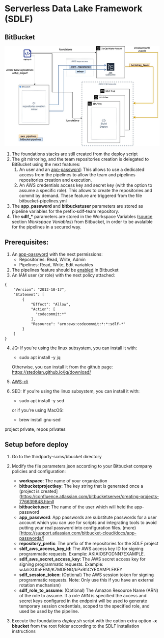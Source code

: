 # Serverless Data Lake Framework (SDLF)

## BitBucket

![diagram](SDLF_BitBucket.jpg "Modification")

1. The foundations stacks are still created from the deploy script
2. The git mirroring, and the team repositories creation is delegated to BitBucket using the next features:
    1. An user and an [app-password](https://support.atlassian.com/bitbucket-cloud/docs/app-passwords/): This allows to use a dedicated access from the pipelines to allow the team and pipelines repositories creation and execution.
    2. An AWS credentials access key and secret key (with the option to assume a specific role). This allows to create the repositories and commit by demand.
  These feature are triggered from the file bitbucket-pipelines.yml
3. The **app_password** and **bitbucketuser** parameters are stored as pipeline variables for the  prefix-sdlf-team repository.
4. The **sdlf_\*** parameters are stored in the Workspace Variables ([source](https://support.atlassian.com/bitbucket-cloud/docs/variables-and-secrets/) section *Workspace Variables*) from Bitbucket, in order to be avalaible for the pipelines in a secured way.

## Prerequisites:

1. An [app-password](https://support.atlassian.com/bitbucket-cloud/docs/app-passwords/) with the next permissions:
    - Repositories: Read, Write, Admin
    - Pipelines: Read, Write, Edit variables
2. The pipelines feature should be [enabled](https://support.atlassian.com/bitbucket-cloud/docs/get-started-with-bitbucket-pipelines/) in Bitbucket
3. An IAM user (or role) with the next policy attached:
```
{
    "Version": "2012-10-17",
    "Statement": [
        {
            "Effect": "Allow",
            "Action": [
              "codecommit:*"
            ],
            "Resource": "arn:aws:codecommit:*:*:sdlf-*"
        }
    ]
}
```
4. JQ: If you're using the linux subsystem, you can install it with:
   
    - sudo apt install -y jq
    
    Otherwise, you can install it from the github page: https://stedolan.github.io/jq/download/
5. [AWS-cli](https://aws.amazon.com/cli/)
6. SED: If you're using the linux subsystem, you can install it with:
   
   - sudo apt install -y sed
    
   or if you're using MacOS:    
   
    - brew install gnu-sed

project private, repos privates

## Setup before deploy

1. Go to the thirdparty-scms/bbucket directory
2. Modify the file parameters.json according to your Bitbucket company policies and configuration:
   
   - **workspace**: The name of your organization
   - **bitbucketprojectkey**: The key string that is generated once a (project is created](https://confluence.atlassian.com/bitbucketserver/creating-projects-776639848.html)
   - **bitbucketuser**: The name of the user which will held the app-password
   - **app_password**: App passwords are substitute passwords for a user account which you can use for scripts and integrating tools to avoid putting your real password into configuration files. (more)[https://support.atlassian.com/bitbucket-cloud/docs/app-passwords/]
   - **repository_prefix**: The prefix of the repositories for the SDLF project
   - **sldf_aws_access_key_id**: The AWS access key ID for signing programmatic requests. Example: AKIAIOSFODNN7EXAMPLE. 
   - **sdlf_aws_secret_access_key**: The AWS secret access key for signing programmatic requests. Example: wJalrXUtnFEMI/K7MDENG/bPxRfiCYEXAMPLEKEY
   - **sdlf_session_token**: (Optional) The AWS session token for signing programmatic requests. Note: Only use this if you have an external rotation mechanism)
   - **sdlf_role_to_assume**: (Optional) The Amazon Resource Name (ARN) of the role to assume. If a role ARN is specified the access and secret keys configured in the endpoint will be used to generate temporary session credentials, scoped to the specified role, and used be used by the pipeline.

3. Execute the foundations *deploy.sh* script with the option extra option **-x bbucket** from the root folder according to the SDLF installation instructions
